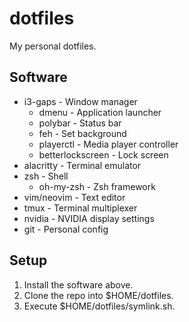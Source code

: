 # dotfiles

My personal dotfiles.

## Software

- i3-gaps - Window manager
    - dmenu - Application launcher
    - polybar - Status bar
    - feh - Set background
    - playerctl - Media player controller
    - betterlockscreen - Lock screen
- alacritty - Terminal emulator
- zsh - Shell
    - oh-my-zsh - Zsh framework
- vim/neovim - Text editor
- tmux - Terminal multiplexer
- nvidia - NVIDIA display settings
- git - Personal config

## Setup

1. Install the software above.
2. Clone the repo into $HOME/dotfiles.
3. Execute $HOME/dotfiles/symlink.sh.
